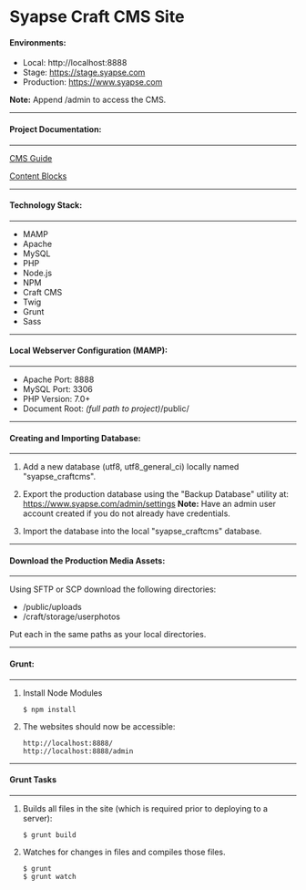 # Syapse Craft CMS Site

#### Environments:

 - Local: http://localhost:8888
 - Stage: https://stage.syapse.com
 - Production: https://www.syapse.com

**Note:** Append /admin to access the CMS.

---------------
#### Project Documentation:
---------------

[CMS Guide](https://paper.dropbox.com/doc/Syapse-CMS-Guide-eEAGoxfbPVdlwdOPrG9XZ?_tk=share_copylink)

[Content Blocks](https://paper.dropbox.com/doc/Syapse-Content-Blocks-OVqQFJEw1xk6rp8ezJH8F?_tk=share_copylink)

---------------
#### Technology Stack:
---------------

 - MAMP
 - Apache
 - MySQL
 - PHP
 - Node.js
 - NPM
 - Craft CMS
 - Twig
 - Grunt
 - Sass
 
---------------
#### Local Webserver Configuration (MAMP):
---------------

 - Apache Port: 8888
 - MySQL Port: 3306
 - PHP Version: 7.0+
 - Document Root: *(full path to project)*/public/
 
---------------
#### Creating and Importing Database:
---------------

1. Add a new database (utf8, utf8_general_ci) locally named "syapse_craftcms".
    
2. Export the production database using the "Backup Database" utility at:
https://www.syapse.com/admin/settings
**Note:** Have an admin user account created if you do not already have credentials.

3. Import the database into the local "syapse_craftcms" database.
 
---------------
#### Download the Production Media Assets:
---------------

Using SFTP or SCP download the following directories:

- /public/uploads
- /craft/storage/userphotos

Put each in the same paths as your local directories.
 
---------------
#### Grunt:
---------------

1. Install Node Modules

    ```
    $ npm install
    ```
    
2. The websites should now be accessible:

    ```
    http://localhost:8888/
    http://localhost:8888/admin
    ```
 
---------------
#### Grunt Tasks
---------------

1. Builds all files in the site (which is required prior to deploying to a server):

    ```
    $ grunt build
    ```

2. Watches for changes in files and compiles those files.
    
    ```
    $ grunt
    $ grunt watch
    ```
